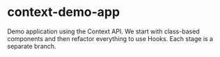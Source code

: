 # context-demo-app
Demo application using the Context API. We start with class-based components and then refactor everything to use Hooks. Each stage is a separate branch.
